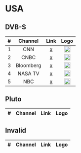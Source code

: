 <h1>USA</h1>

<h2>DVB-S</h2>

| #   | Channel        | Link  | Logo |
|:---:|:--------------:|:-----:|:-----:
| 1   | CNN            | [x]() | <img height="20" src=""/> |
| 2   | CNBC           | [x]() | <img height="20" src=""/> |
| 3   | Bloomberg      | [x]() | <img height="20" src=""/> |
| 4   | NASA TV        | [x]() | <img height="20" src=""/> |
| 5   | NBC            | [x]() | <img height="20" src=""/> |

<h2>Pluto</h2>

| #   | Channel        | Link  | Logo |
|:---:|:--------------:|:-----:|:-----:

<h2>Invalid</h2>

| #   | Channel        | Link  | Logo |
|:---:|:--------------:|:-----:|:-----:
